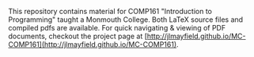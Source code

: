 This repository contains material for COMP161 "Introduction to Programming" taught a Monmouth College.  Both LaTeX source files and compiled pdfs are available.  For quick navigating & viewing of PDF documents, checkout the project page at
[http://jlmayfield.github.io/MC-COMP161](http://jlmayfield.github.io/MC-COMP161).
